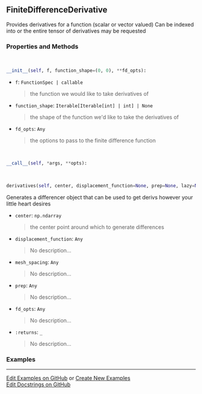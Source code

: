 ## <a id="McUtils.Zachary.Taylor.Derivatives.FiniteDifferenceDerivative">FiniteDifferenceDerivative</a>
Provides derivatives for a function (scalar or vector valued)
Can be indexed into or the entire tensor of derivatives may be requested

### Properties and Methods
<a id="McUtils.Zachary.Taylor.Derivatives.FiniteDifferenceDerivative.__init__" class="docs-object-method">&nbsp;</a>
```python
__init__(self, f, function_shape=(0, 0), **fd_opts): 
```

- `f`: `FunctionSpec | callable`
    >the function we would like to take derivatives of
- `function_shape`: `Iterable[Iterable[int] | int] | None`
    >the shape of the function we'd like to take the derivatives of
- `fd_opts`: `Any`
    >the options to pass to the finite difference function

<a id="McUtils.Zachary.Taylor.Derivatives.FiniteDifferenceDerivative.__call__" class="docs-object-method">&nbsp;</a>
```python
__call__(self, *args, **opts): 
```

<a id="McUtils.Zachary.Taylor.Derivatives.FiniteDifferenceDerivative.derivatives" class="docs-object-method">&nbsp;</a>
```python
derivatives(self, center, displacement_function=None, prep=None, lazy=None, mesh_spacing=None, **fd_opts): 
```
Generates a differencer object that can be used to get derivs however your little heart desires
- `center`: `np.ndarray`
    >the center point around which to generate differences
- `displacement_function`: `Any`
    >No description...
- `mesh_spacing`: `Any`
    >No description...
- `prep`: `Any`
    >No description...
- `fd_opts`: `Any`
    >No description...
- `:returns`: `_`
    >No description...

### Examples


___

[Edit Examples on GitHub](https://github.com/McCoyGroup/References/edit/gh-pages/Documentation/examples/McUtils/Zachary/Taylor/Derivatives/FiniteDifferenceDerivative.md) or 
[Create New Examples](https://github.com/McCoyGroup/References/new/gh-pages/?filename=Documentation/examples/McUtils/Zachary/Taylor/Derivatives/FiniteDifferenceDerivative.md) <br/>
[Edit Docstrings on GitHub](https://github.com/McCoyGroup/McUtils/edit/master/Zachary/Taylor/Derivatives.py?message=Update%20Docs)